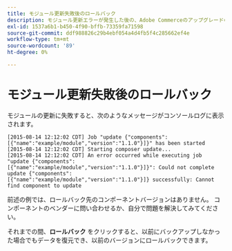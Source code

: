 ```yaml
---
title: モジュール更新失敗後のロールバック
description: モジュール更新エラーが発生した後の、Adobe Commerceのアップグレードのトラブルシューティング。
exl-id: 1537a6b1-b450-4f90-bffb-73359fa71598
source-git-commit: ddf988826c29b4ebf054a4d4fb5f4c285662ef4e
workflow-type: tm+mt
source-wordcount: '89'
ht-degree: 0%

---
```


# モジュール更新失敗後のロールバック

モジュールの更新に失敗すると、次のようなメッセージがコンソールログに表示されます。

```terminal
[2015-08-14 12:12:02 CDT] Job "update {"components":[{"name":"example/module","version":"1.1.0"}]}" has been started
[2015-08-14 12:12:02 CDT] Starting composer update...
[2015-08-14 12:12:02 CDT] An error occurred while executing job "update {"components":
[{"name":"example/module","version":"1.1.0"}]}": Could not complete update {"components":
[{"name":"example/module","version":"1.1.0"}]} successfully: Cannot find component to update
```

前述の例では、ロールバック先のコンポーネントバージョンはありません。 コンポーネントのベンダーに問い合わせるか、自分で問題を解決してみてください。

それまでの間、**ロールバック** をクリックすると、以前にバックアップしなかった場合でもデータを復元でき、以前のバージョンにロールバックできます。
